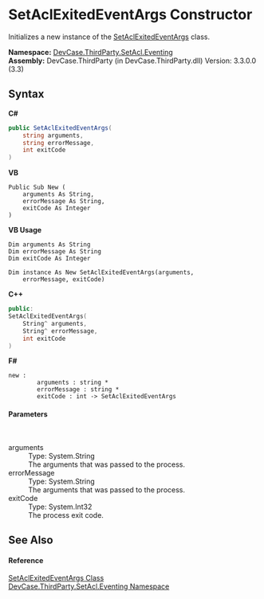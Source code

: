 # SetAclExitedEventArgs Constructor 
 

Initializes a new instance of the <a href="T_DevCase_ThirdParty_SetAcl_Eventing_SetAclExitedEventArgs">SetAclExitedEventArgs</a> class.

**Namespace:**&nbsp;<a href="N_DevCase_ThirdParty_SetAcl_Eventing">DevCase.ThirdParty.SetAcl.Eventing</a><br />**Assembly:**&nbsp;DevCase.ThirdParty (in DevCase.ThirdParty.dll) Version: 3.3.0.0 (3.3)

## Syntax

**C#**<br />
``` C#
public SetAclExitedEventArgs(
	string arguments,
	string errorMessage,
	int exitCode
)
```

**VB**<br />
``` VB
Public Sub New ( 
	arguments As String,
	errorMessage As String,
	exitCode As Integer
)
```

**VB Usage**<br />
``` VB Usage
Dim arguments As String
Dim errorMessage As String
Dim exitCode As Integer

Dim instance As New SetAclExitedEventArgs(arguments, 
	errorMessage, exitCode)
```

**C++**<br />
``` C++
public:
SetAclExitedEventArgs(
	String^ arguments, 
	String^ errorMessage, 
	int exitCode
)
```

**F#**<br />
``` F#
new : 
        arguments : string * 
        errorMessage : string * 
        exitCode : int -> SetAclExitedEventArgs
```


#### Parameters
&nbsp;<dl><dt>arguments</dt><dd>Type: System.String<br />The arguments that was passed to the process.</dd><dt>errorMessage</dt><dd>Type: System.String<br />The arguments that was passed to the process.</dd><dt>exitCode</dt><dd>Type: System.Int32<br />The process exit code.</dd></dl>

## See Also


#### Reference
<a href="T_DevCase_ThirdParty_SetAcl_Eventing_SetAclExitedEventArgs">SetAclExitedEventArgs Class</a><br /><a href="N_DevCase_ThirdParty_SetAcl_Eventing">DevCase.ThirdParty.SetAcl.Eventing Namespace</a><br />